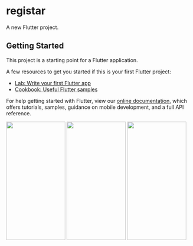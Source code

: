 # registar

A new Flutter project.

## Getting Started

This project is a starting point for a Flutter application.

A few resources to get you started if this is your first Flutter project:

- [Lab: Write your first Flutter app](https://flutter.dev/docs/get-started/codelab)
- [Cookbook: Useful Flutter samples](https://flutter.dev/docs/cookbook)

For help getting started with Flutter, view our
[online documentation](https://flutter.dev/docs), which offers tutorials,
samples, guidance on mobile development, and a full API reference.

<div>
 <img src="https://user-images.githubusercontent.com/40968259/142769812-ae5d9c81-9086-4fcc-b8ce-b9a732d8049c.png" height=320 width=160>
 <img src="https://user-images.githubusercontent.com/40968259/142769869-c473ee13-29cb-4834-9cfe-e97aa3f3ae8a.png" height=320 width=160>
 <img src="https://user-images.githubusercontent.com/40968259/142774369-0290274a-737f-4463-96ee-1a55fbdaa4b3.png" height=320 width=160> 
  </div>
